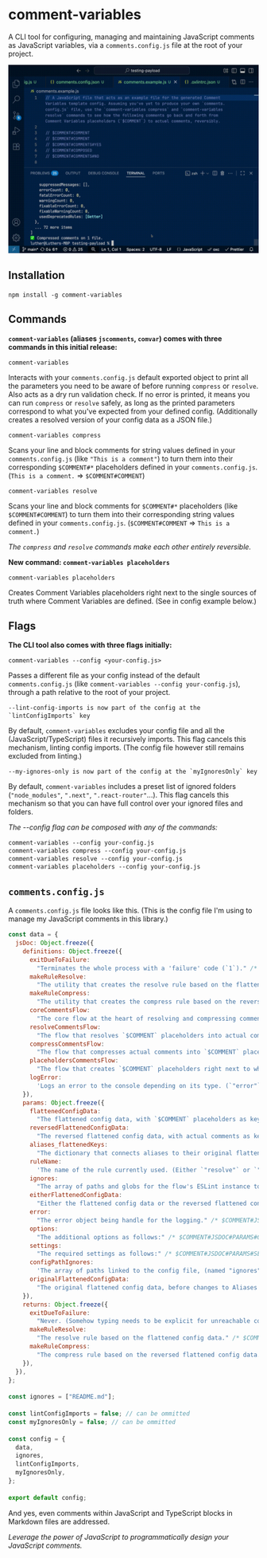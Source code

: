 # comment-variables

A CLI tool for configuring, managing and maintaining JavaScript comments as JavaScript variables, via a `comments.config.js` file at the root of your project.

![Intro example of going back and forth between Comment Variables placeholders and actual comments using comment-variables's resolve and compress commands.](./assets/README/example.gif)

## Installation

```
npm install -g comment-variables
```

## Commands

**`comment-variables` (aliases `jscomments`, `comvar`) comes with three commands in this initial release:**

```
comment-variables
```

Interacts with your `comments.config.js` default exported object to print all the parameters you need to be aware of before running `compress` or `resolve`. Also acts as a dry run validation check. If no error is printed, it means you can run `compress` or `resolve` safely, as long as the printed parameters correspond to what you've expected from your defined config. (Additionally creates a resolved version of your config data as a JSON file.)

```
comment-variables compress
```

Scans your line and block comments for string values defined in your `comments.config.js` (like `"This is a comment"`) to turn them into their corresponding `$COMMENT#*` placeholders defined in your `comments.config.js`. (`This is a comment.` => `$COMMENT#COMMENT`)

```
comment-variables resolve
```

Scans your line and block comments for `$COMMENT#*` placeholders (like `$COMMENT#COMMENT`) to turn them into their corresponding string values defined in your `comments.config.js`. (`$COMMENT#COMMENT` => `This is a comment.`)

_The `compress` and `resolve` commands make each other entirely reversible._

**New command: `comment-variables placeholders`**

```
comment-variables placeholders
```

Creates Comment Variables placeholders right next to the single sources of truth where Comment Variables are defined. (See in config example below.)

## Flags

**The CLI tool also comes with three flags initially:**

```
comment-variables --config <your-config.js>
```

Passes a different file as your config instead of the default `comments.config.js` (like `comment-variables --config your-config.js`), through a path relative to the root of your project.

```
--lint-config-imports is now part of the config at the `lintConfigImports` key
```

By default, `comment-variables` excludes your config file and all the (JavaScript/TypeScript) files it recursively imports. This flag cancels this mechanism, linting config imports. (The config file however still remains excluded from linting.)

```
--my-ignores-only is now part of the config at the `myIgnoresOnly` key
```

By default, `comment-variables` includes a preset list of ignored folders (`"node_modules"`, `".next"`, `".react-router"`...). This flag cancels this mechanism so that you can have full control over your ignored files and folders.

_The --config flag can be composed with any of the commands:_

```
comment-variables --config your-config.js
comment-variables compress --config your-config.js
comment-variables resolve --config your-config.js
comment-variables placeholders --config your-config.js
```

## **`comments.config.js`**

A `comments.config.js` file looks like this. (This is the config file I'm using to manage my JavaScript comments in this library.)

```js
const data = {
  jsDoc: Object.freeze({
    definitions: Object.freeze({
      exitDueToFailure:
        "Terminates the whole process with a 'failure' code (`1`)." /* $COMMENT#JSDOC#DEFINITIONS#EXITDUETOFAILURE */,
      makeRuleResolve:
        "The utility that creates the resolve rule based on the flattened config data, used to transform `$COMMENT` placeholders into actual comments." /* $COMMENT#JSDOC#DEFINITIONS#MAKERULERESOLVE */,
      makeRuleCompress:
        "The utility that creates the compress rule based on the reversed flattened config data, used to transform actual comments into `$COMMENT` placeholders." /* $COMMENT#JSDOC#DEFINITIONS#MAKERULECOMPRESS */,
      coreCommentsFlow:
        "The core flow at the heart of resolving and compressing comments." /* $COMMENT#JSDOC#DEFINITIONS#CORECOMMENTSFLOW */,
      resolveCommentsFlow:
        "The flow that resolves `$COMMENT` placeholders into actual comments." /* $COMMENT#JSDOC#DEFINITIONS#RESOLVECOMMENTSFLOW */,
      compressCommentsFlow:
        "The flow that compresses actual comments into `$COMMENT` placeholders." /* $COMMENT#JSDOC#DEFINITIONS#COMPRESSCOMMENTSFLOW */,
      placeholdersCommentsFlow:
        "The flow that creates `$COMMENT` placeholders right next to where they're defined." /* $COMMENT#JSDOC#DEFINITIONS#PLACEHOLDERSCOMMENTSFLOW */,
      logError:
        'Logs an error to the console depending on its type. (`"error"` or `"warning"`.)' /* $COMMENT#JSDOC#DEFINITIONS#LOGERROR */,
    }),
    params: Object.freeze({
      flattenedConfigData:
        "The flattened config data, with `$COMMENT` placeholders as keys and actual comments as values." /* $COMMENT#JSDOC#PARAMS#FLATTENEDCONFIGDATA */,
      reversedFlattenedConfigData:
        "The reversed flattened config data, with actual comments as keys and `$COMMENT` placeholders as values." /* $COMMENT#JSDOC#PARAMS#REVERSEDFLATTENEDCONFIGDATA */,
      aliases_flattenedKeys:
        "The dictionary that connects aliases to their original flattened keys in case an encountered placeholder is actually an alias." /* $COMMENT#JSDOC#PARAMS#ALIASES_FLATTENEDKEYS */,
      ruleName:
        'The name of the rule currently used. (Either `"resolve"` or `"compress"`.)' /* $COMMENT#JSDOC#PARAMS#RULENAME */,
      ignores:
        "The array of paths and globs for the flow's ESLint instance to ignore." /* $COMMENT#JSDOC#PARAMS#IGNORES */,
      eitherFlattenedConfigData:
        "Either the flattened config data or the reversed flattened config data, since they share the same structure." /* $COMMENT#JSDOC#PARAMS#EITHERFLATTENEDCONFIGDATA */,
      error:
        "The error object being handle for the logging." /* $COMMENT#JSDOC#PARAMS#ERROR */,
      options:
        "The additional options as follows:" /* $COMMENT#JSDOC#PARAMS#OPTIONS */,
      settings:
        "The required settings as follows:" /* $COMMENT#JSDOC#PARAMS#SETTINGS */,
      configPathIgnores:
        'The array of paths linked to the config file, (named "ignores" given it is ignored by the "compress" and "resolve" commands).' /* $COMMENT#JSDOC#PARAMS#CONFIGPATHIGNORES */,
      originalFlattenedConfigData:
        "The original flattened config data, before changes to Aliases Variables and Composed Variables are applied." /* $COMMENT#JSDOC#PARAMS#ORIGINALFLATTENEDCONFIGDATA */,
    }),
    returns: Object.freeze({
      exitDueToFailure:
        "Never. (Somehow typing needs to be explicit for unreachable code inference.)" /* $COMMENT#JSDOC#RETURNS#EXITDUETOFAILURE */,
      makeRuleResolve:
        "The resolve rule based on the flattened config data." /* $COMMENT#JSDOC#RETURNS#MAKERULERESOLVE */,
      makeRuleCompress:
        "The compress rule based on the reversed flattened config data." /* $COMMENT#JSDOC#RETURNS#MAKERULECOMPRESS */,
    }),
  }),
};

const ignores = ["README.md"];

const lintConfigImports = false; // can be ommitted
const myIgnoresOnly = false; // can be ommitted

const config = {
  data,
  ignores,
  lintConfigImports,
  myIgnoresOnly,
};

export default config;
```

And yes, even comments within JavaScript and TypeScript blocks in Markdown files are addressed.

_Leverage the power of JavaScript to programmatically design your JavaScript comments._
